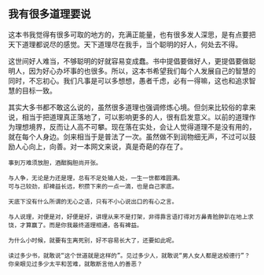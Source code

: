 ## 我有很多道理要说

这本书我觉得有很多可取的地方的，充满正能量，也有很多发人深思，是有点要把天下道理都说尽的感觉。天下道理尽在我手，当个聪明的好人，何处去不得。

这世间好人难当，不够聪明的好就容易变成蠢。书中提倡要做好人，更提倡要做聪明人，因为好心办坏事的也很多。所以，这本书希望我们每个人发展自己的智慧的同时，不忘初心。我们凡事是可以多想想，愚者千虑，必有一得嘛，这也和追求智慧的目标一致。

其实大多书都不敢这么说的，虽然很多道理也强调修炼心境。但剑来比较俗的拿来说，相当于把道理真正落地了，可以影响更多的人，很有启发意义。以前的道理作为理想境界，反而让人高不可攀。现在落在实处，会让人觉得道理不是没有用的，就在每个人身边。剑来相当于是普法了一次。虽然做不到润物细无声，不过可以鼓励人心向上，向善。对一本网文来说，真是奇葩的存在了。

```
事到万难须放胆，酒酣胸胆尚开张。
```
```
与人争，无论是力还是理，总有不足处输人处，一生一世都难圆满。
可与己较劲，却裨益长远，积攒下来的一点一滴，也是自己家底。
```
```
天底下没有什么所谓的无心之语，只有不小心说出口的有心之言。
```
```
与人说理，对便是对，好便是好，讲理从来不是打架，非得靠言语打得对方鼻青脸肿趴在地上求饶，才算赢了。而是你我最终道理相通，各有裨益。
```        
```
为什么小时候，就要有生离死别，好不容易长大了，还要如此呢。
```
```
读过多少书，就敢说“这个世道就是这样的”。见过多少人，就敢说“男人女人都是这般德行”？你亲眼见过多少太平和苦难，就敢断言他人的善恶？
```


